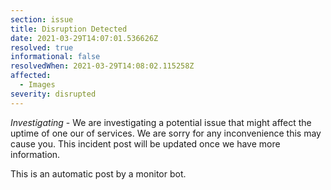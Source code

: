 ```yaml
---
section: issue
title: Disruption Detected
date: 2021-03-29T14:07:01.536626Z
resolved: true
informational: false
resolvedWhen: 2021-03-29T14:08:02.115258Z
affected:
  - Images
severity: disrupted
---
```

*Investigating* - We are investigating a potential issue that might affect the uptime of one our of services. We are sorry for any inconvenience this may cause you. This incident post will be updated once we have more information.

This is an automatic post by a monitor bot.
        
